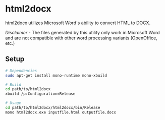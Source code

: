 html2docx
=========

html2docx utilizes Microsoft Word's ability to convert HTML to DOCX.

*Disclaimer* - The files generated by this utility only work in Microsoft Word and are not compatible
with other word processing variants (OpenOffice, etc.)

Setup
-----

```bash
# Dependencies
sudo apt-get install mono-runtime mono-xbuild

# Build
cd path/to/html2docx
xbuild /p:Configuration=Release

# Usage
cd path/to/html2docx/html2docx/bin/Release
mono html2docx.exe inputfile.html outputfile.docx
```
